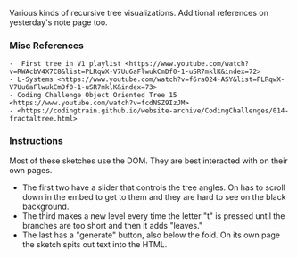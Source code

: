 
Various kinds of recursive tree visualizations. Additional references on yesterday's note page too.
 
### Misc References

    -  First tree in V1 playlist <https://www.youtube.com/watch?v=RWAcbV4X7C8&list=PLRqwX-V7Uu6aFlwukCmDf0-1-uSR7mklK&index=72>
    - L-Systems <https://www.youtube.com/watch?v=f6ra024-ASY&list=PLRqwX-V7Uu6aFlwukCmDf0-1-uSR7mklK&index=73>
    - Coding Challenge Object Oriented Tree 15 <https://www.youtube.com/watch?v=fcdNSZ9IzJM>
    - <https://codingtrain.github.io/website-archive/CodingChallenges/014-fractaltree.html>


### Instructions

Most of these sketches use the DOM. They are best interacted with on their own pages.   

- The first two have a slider that controls the tree angles. On has to scroll down in the embed to get to them and they are hard to see on the black background.
- The third makes a new level every time the letter "t" is pressed until the branches are too short and then it adds "leaves." 
- The last has a "generate" button, also below the fold. On its own page the sketch spits out text into the HTML. 
